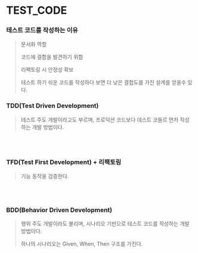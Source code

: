 # TEST_CODE

### 테스트 코드를 작성하는 이유 

> 문서화 역할 
>
> 코드에 결함을 발견하기 위함 
> 
> 리팩토링 시 안정성 확보 
>
> 테스트 하기 쉬운 코드를 작성하다 보면 더 낮은 결합도를 가진 설계를 얻을수 있다.

### TDD(Test Driven Development)

> 테스트 주도 개발이라고도 부르며, 프로덕션 코드보다 데스트 코들르 먼저 작성하는 개발 방법이다.


<br>
<br>

### TFD(Test First Development) + 리팩토링 

> 기능 동작을 검증한다.

<br>
<br>

### BDD(Behavior Driven Development)

> 행위 주도 개발이라도 불리며, 시나리오 기반으로 테스트 코드를 작성하는 개발 방법이다.
> 
> 하나의 시나리오는 Given, When, Then 구조를 가진다.

